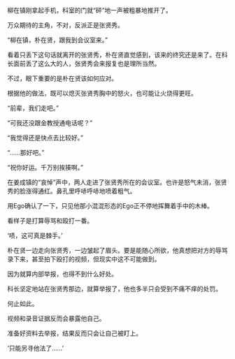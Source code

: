 柳在镇刚拿起手机，科室的门就“砰”地一声被粗暴地推开了。

万众期待的主角，不对，反派正是张贤秀。

“柳在镇，朴在贤，跟我到会议室来。”

看着只丢下这句话就离开的张贤秀，朴在贤直觉感到，该来的终究还是来了。在科长面前丢了这么大的人，张贤秀会来报复也是理所当然。

不过，眼下重要的是朴在贤该如何应对。

根据他的做法，既可以熄灭张贤秀胸中的怒火，也可能让火烧得更旺。

“前辈，我们走吧。”

“可我还没跟金教授通电话呢？”

“我觉得还是快点去比较好。”

“……那好吧。”

“祝你好运。千万别挨揍啊。”

在姜成镇的“哀悼”声中，两人走进了张贤秀所在的会议室。也许是怒气未消，张贤秀的脸涨得通红。鼻孔里呼哧呼哧地喷着粗气。

用Ego确认了一下，只见他那小混混形态的Ego正不停地挥舞着手中的木棒。

看样子是打算辱骂和殴打一番。

‘啧，这可真是棘手。’

朴在贤一边走向张贤秀，一边皱起了眉头。要是能随心所欲，他真想把对方的辱骂录下来，甚至拍下殴打的视频，但现实中这不可能做到。

因为就算内部举报，也得不到什么好处。

科长坚定地站在张贤秀那边，就算举报了，他也多半只会受到不痛不痒的处罚。

何止如此。

视频和录音证据反而会暴露他自己。

准备好资料去举报，结果反而只会让自己被盯上。

‘只能另寻他法了……’